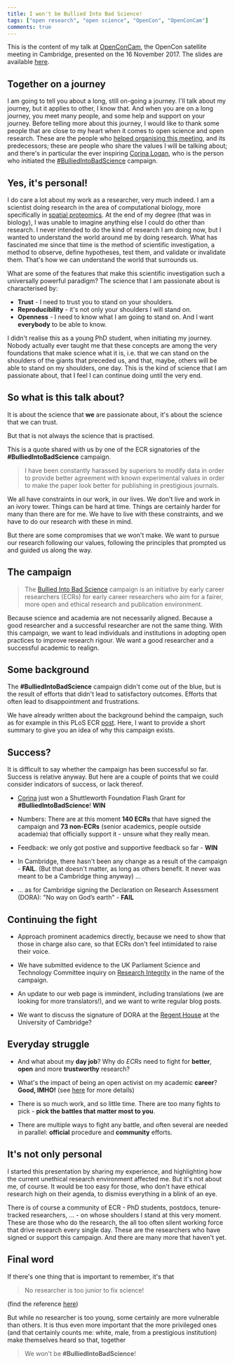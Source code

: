 ```yaml
---
title: I won't be Bullied Into Bad Science!
tags: ["open research", "open science", "OpenCon", "OpenConCam"]
comments: true
---
```


This is the content of my talk at
[OpenConCam](http://www.opencon2017.org/lgatt0/opencon_2017_cambridge),
the OpenCon satellite meeting in Cambridge, presented on the 16
November 2017. The slides are available
[here](https://rawgit.com/lgatto/2017_11_16_OpenConCam/master/slides.html).


<!--more-->


## Together on a journey

I am going to tell you about a long, still on-going a journey. I'll
talk about my journey, but it applies to other, I know that. And when
you are on a long journey, you meet many people, and some help and
support on your journey. Before telling more about this journey, I
would like to thank some people that are close to my heart when it
comes to open science and open research. These are the people
who [helped organising this meeting](http://www.openconcam.org/), and
its predecessors; these are people who share the values I will be
talking about; and there's in particular the ever
inspiring [Corina Logan](http://corinalogan.com/), who is the person
who initiated
the [#BulliedIntoBadScience](http://bulliedintobadscience.org/)
campaign.

## Yes, it's personal!

I do care a lot about my work as a researcher, very much indeed. I am
a scientist doing research in the area of computational biology, more
specifically
in
[spatial proteomics](https://lgatto.github.io/cpu-spat-prot-2015/). At
the end of my degree (that was in biology), I was unable to imagine
anything else I could do other than research. I never intended to do
the kind of research I am doing now, but I wanted to understand the
world around me by doing research. What has fascinated me since that
time is the method of scientific investigation, a method to observe,
define hypotheses, test them, and validate or invalidate them.  That's
how we can understand the world that surrounds us.

What are some of the features that make this scientific investigation
such a universally powerful paradigm? The science that I am passionate
about is characterised by:

- **Trust** - I need to trust you to stand on your shoulders.
- **Reproducibility** - it's not only your shoulders I will stand on.
- **Openness** - I need to know what I am going to stand on. And I want
  **everybody** to be able to know.

I didn't realise this as a young PhD student, when initiating my
journey. Nobody actually ever taught me that these concepts are among
the very foundations that make science what it is, i.e. that we can
stand on the shoulders of the giants that preceded us, and that,
maybe, others will be able to stand on my shoulders, one day. This is
the kind of science that I am passionate about, that I feel I can
continue doing until the very end.

## So what is this talk about?

It is about the science that **we** are passionate about, it's about
the science that we can trust.

But that is not always the science that is practised. 

This is a quote shared with us by one of the ECR signatories of the
**#BulliedIntoBadScience** campaign.

> I have been constantly harassed by superiors to modify data in order
> to provide better agreement with known experimental values in order
> to make the paper look better for publishing in prestigious
> journals.

We all have constraints in our work, in our lives. We don't live and
work in an ivory tower. Things can be hard at time. Things are
certainly harder for many than there are for me. We have to live with
these constraints, and we have to do our research with these in mind.

But there are some compromises that we won't make. We want to pursue
our research following our values, following the principles that
prompted us and guided us along the way.

## The campaign

> The [Bullied Into Bad Science](http://BulliedIntoBadScience.org/)
> campaign is an initiative by early career researchers (ECRs) for
> early career researchers who aim for a fairer, more open and ethical
> research and publication environment.

Because science and academia are not necessarily aligned. Because a
good researcher and a successful researcher are not the same
thing. With this campaign, we want to lead individuals and
institutions in adopting open practices to improve research rigour. We
want a good researcher and a successful academic to realign.

## Some background

The **#BulliedIntoBadScience** campaign didn't come out of the blue,
but is the result of efforts that didn't lead to satisfactory
outcomes. Efforts that often lead to disappointment and frustrations.

We have already written about the background behind the campaign, such
as for example in this PLoS ECR
[post](http://blogs.plos.org/thestudentblog/2017/09/01/bullied-into-going-national-early-career-researchers-are-taking-initiative/). Here,
I want to provide a short summary to give you an idea of why this
campaign exists.

## Success?

It is difficult to say whether the campaign has been successful so
far. Success is relative anyway. But here are a couple of points that
we could consider indicators of success, or lack thereof.


- [Corina](http://corinalogan.com/) just won a Shuttleworth Foundation
  Flash Grant for **#BulliedIntoBadScience**! **WIN**

- Numbers: There are at this moment **140 ECRs** that have signed the
  campaign and **73 non-ECRs** (senior academics, people outside
  academia) that officially support it - unsure what they really
  mean.

- Feedback: we only got postive and supportive feedback so far -
  **WIN**

- In Cambridge, there hasn't been any change as a result of the
  campaign - **FAIL**. (But that doesn't matter, as long as others
  benefit. It never was meant to be a Cambridge thing anyway) ...
  
- ... as for Cambridge signing the Declaration on Research Assessment
  (DORA): "No way on God’s earth" - **FAIL**

## Continuing the fight

- Approach prominent academics directly, because we need to show that
  those in charge also care, so that ECRs don't feel intimidated to
  raise their voice. 

- We have submitted evidence to the UK Parliament Science and
  Technology Committee inquiry on
  [Research Integrity](https://www.parliament.uk/business/committees/committees-a-z/commons-select/science-and-technology-committee/inquiries/parliament-2017/research-integrity-17-19/) in the name of the campaign.
  
- An update to our web page is immindent, including translations (we
  are looking for more translators!), and we want to write regular
  blog posts.

- We want to discuss the signature of DORA at the
  [Regent House](https://www.governance.cam.ac.uk/governance/key-bodies/RH-Senate/Pages/default.aspx) at
  the University of Cambridge?

## Everyday struggle

- And what about my **day job**? Why do *ECRs* need to fight for
  **better**, **open** and more **trustworthy** research?
  
- What's the impact of being an open activist on my academic
  **career**?  **Good, IMHO!**
  (see [here](https://lgatto.github.io/EPFL-open-science/) for more
  details)
  
- There is so much work, and so little time. There are too many fights
  to pick - **pick the battles that matter most to you**.

- There are multiple ways to fight any battle, and often several are
  needed in parallel: **official** procedure and **community** efforts.

## It's not only personal

I started this presentation by sharing my experience, and highlighting
how the current unethical research environment affected me. But it's
not about me, of course. It would be too easy for those, who don't
have ethical research high on their agenda, to dismiss everything in a
blink of an eye.

There is of course a community of ECR - PhD students, postdocs,
tenure-tracked researchers, ... - on whose shoulders I stand at this
very moment. These are those who do the research, the all too often
silent working force that drive research every single day. These are
the researchers who have signed or support this campaign. And there
are many more that haven't yet.

## Final word

If there's one thing that is important to remember, it's that

> No researcher is too junior to fix science!

(find the reference [here](https://www.nature.com/news/no-researcher-is-too-junior-to-fix-science-1.21928))

But while no researcher is too young, some certainly are more
vulnerable than others. It is thus even more important that the more
privileged ones (and that certainly counts me: white, male, from a
prestigious institution) make themselves heard so that, together

> We won't be **#BulliedIntoBadScience**!

